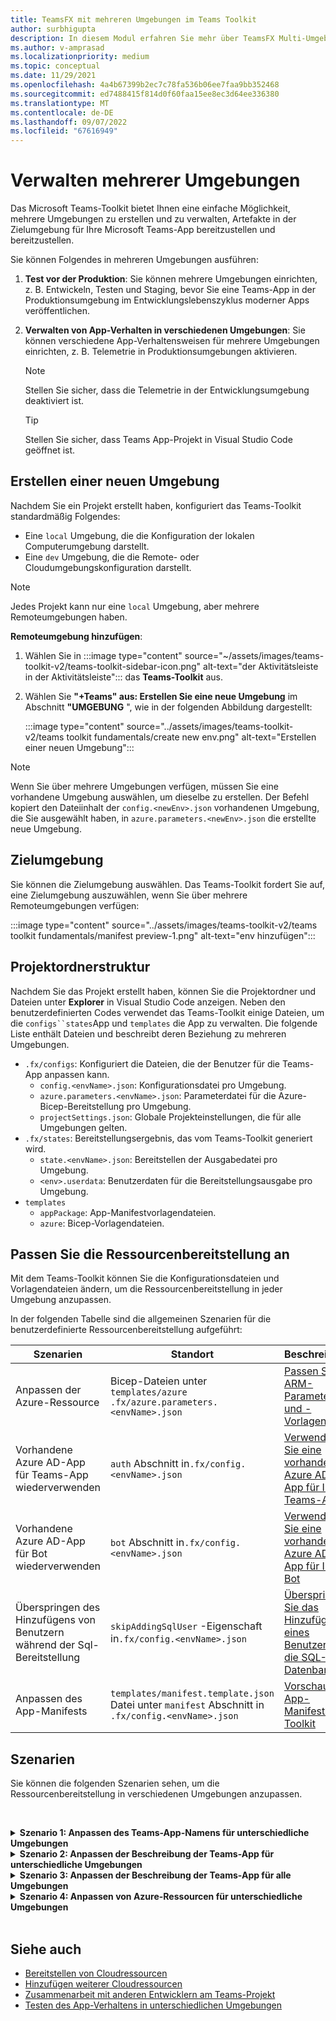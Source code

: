 ```yaml
---
title: TeamsFX mit mehreren Umgebungen im Teams Toolkit
author: surbhigupta
description: In diesem Modul erfahren Sie mehr über TeamsFX Multi-Umgebung, z. B. erstellen Sie eine neue Umgebung, wählen Sie die Zielumgebung und vieles mehr
ms.author: v-amprasad
ms.localizationpriority: medium
ms.topic: conceptual
ms.date: 11/29/2021
ms.openlocfilehash: 4a4b67399b2ec7c78fa536b06ee7faa9bb352468
ms.sourcegitcommit: ed7488415f814d0f60faa15ee8ec3d64ee336380
ms.translationtype: MT
ms.contentlocale: de-DE
ms.lasthandoff: 09/07/2022
ms.locfileid: "67616949"
---
```

# <a name="manage-multiple-environments"></a>Verwalten mehrerer Umgebungen

 Das Microsoft Teams-Toolkit bietet Ihnen eine einfache Möglichkeit, mehrere Umgebungen zu erstellen und zu verwalten, Artefakte in der Zielumgebung für Ihre Microsoft Teams-App bereitzustellen und bereitzustellen.

 Sie können Folgendes in mehreren Umgebungen ausführen:

1. **Test vor der Produktion**: Sie können mehrere Umgebungen einrichten, z. B. Entwickeln, Testen und Staging, bevor Sie eine Teams-App in der Produktionsumgebung im Entwicklungslebenszyklus moderner Apps veröffentlichen.

2. **Verwalten von App-Verhalten in verschiedenen Umgebungen**: Sie können verschiedene App-Verhaltensweisen für mehrere Umgebungen einrichten, z. B. Telemetrie in Produktionsumgebungen aktivieren.

   > [!NOTE]
   > Stellen Sie sicher, dass die Telemetrie in der Entwicklungsumgebung deaktiviert ist.

   > [!TIP]
   > Stellen Sie sicher, dass Teams App-Projekt in Visual Studio Code geöffnet ist.

## <a name="create-new-environment"></a>Erstellen einer neuen Umgebung

Nachdem Sie ein Projekt erstellt haben, konfiguriert das Teams-Toolkit standardmäßig Folgendes:

* Eine `local` Umgebung, die die Konfiguration der lokalen Computerumgebung darstellt.
* Eine `dev` Umgebung, die die Remote- oder Cloudumgebungskonfiguration darstellt.

> [!NOTE]
> Jedes Projekt kann nur eine `local` Umgebung, aber mehrere Remoteumgebungen haben.

**Remoteumgebung hinzufügen**:

1. Wählen Sie in :::image type="content" source="~/assets/images/teams-toolkit-v2/teams-toolkit-sidebar-icon.png" alt-text="der Aktivitätsleiste in der Aktivitätsleiste"::: das **Teams-Toolkit** aus.
2. Wählen Sie **"+Teams" aus: Erstellen Sie eine neue Umgebung** im Abschnitt **"UMGEBUNG** ", wie in der folgenden Abbildung dargestellt:

   :::image type="content" source="../assets/images/teams-toolkit-v2/teams toolkit fundamentals/create new env.png" alt-text="Erstellen einer neuen Umgebung":::

> [!Note]
> Wenn Sie über mehrere Umgebungen verfügen, müssen Sie eine vorhandene Umgebung auswählen, um dieselbe zu erstellen. Der Befehl kopiert den Dateiinhalt der `config.<newEnv>.json` vorhandenen Umgebung, die Sie ausgewählt haben, in `azure.parameters.<newEnv>.json` die erstellte neue Umgebung.

## <a name="target-environment"></a>Zielumgebung

Sie können die Zielumgebung auswählen. Das Teams-Toolkit fordert Sie auf, eine Zielumgebung auszuwählen, wenn Sie über mehrere Remoteumgebungen verfügen:

:::image type="content" source="../assets/images/teams-toolkit-v2/teams toolkit fundamentals/manifest preview-1.png" alt-text="env hinzufügen":::

## <a name="project-folder-structure"></a>Projektordnerstruktur

Nachdem Sie das Projekt erstellt haben, können Sie die Projektordner und Dateien unter **Explorer** in Visual Studio Code anzeigen. Neben den benutzerdefinierten Codes verwendet das Teams-Toolkit einige Dateien, um die `configs``states`App und `templates` die App zu verwalten. Die folgende Liste enthält Dateien und beschreibt deren Beziehung zu mehreren Umgebungen.

* `.fx/configs`: Konfiguriert die Dateien, die der Benutzer für die Teams-App anpassen kann.
  * `config.<envName>.json`: Konfigurationsdatei pro Umgebung.
  * `azure.parameters.<envName>.json`: Parameterdatei für die Azure-Bicep-Bereitstellung pro Umgebung.
  * `projectSettings.json`: Globale Projekteinstellungen, die für alle Umgebungen gelten.
* `.fx/states`: Bereitstellungsergebnis, das vom Teams-Toolkit generiert wird.
  * `state.<envName>.json`: Bereitstellen der Ausgabedatei pro Umgebung.
  * `<env>.userdata`: Benutzerdaten für die Bereitstellungsausgabe pro Umgebung.
* `templates`
  * `appPackage`: App-Manifestvorlagendateien.
  * `azure`: Bicep-Vorlagendateien.

## <a name="customize-resource-provision"></a>Passen Sie die Ressourcenbereitstellung an

Mit dem Teams-Toolkit können Sie die Konfigurationsdateien und Vorlagendateien ändern, um die Ressourcenbereitstellung in jeder Umgebung anzupassen.

In der folgenden Tabelle sind die allgemeinen Szenarien für die benutzerdefinierte Ressourcenbereitstellung aufgeführt:

| Szenarien | Standort| Beschreibung |
| --- | --- | --- |
| Anpassen der Azure-Ressource |Bicep-Dateien unter `templates/azure` `.fx/azure.parameters.<envName>.json` | [Passen Sie ARM-Parameter und -Vorlagen an](provision.md#customize-arm-template-files) |
| Vorhandene Azure AD-App für Teams-App wiederverwenden | `auth` Abschnitt in`.fx/config.<envName>.json`|  [Verwenden Sie eine vorhandene Azure AD-App für Ihre Teams-App](provision.md#use-an-existing-azure-ad-app-for-your-teams-app) |
| Vorhandene Azure AD-App für Bot wiederverwenden |`bot` Abschnitt in`.fx/config.<envName>.json`| [Verwenden Sie eine vorhandene Azure AD-App für Ihren Bot](provision.md#use-an-existing-azure-ad-app-for-your-bot) |
| Überspringen des Hinzufügens von Benutzern während der Sql-Bereitstellung |`skipAddingSqlUser` -Eigenschaft in`.fx/config.<envName>.json`| [Überspringen Sie das Hinzufügen eines Benutzers für die SQL-Datenbank](provision.md#skip-adding-user-for-sql-database) |
| Anpassen des App-Manifests |`templates/manifest.template.json` Datei unter `manifest` Abschnitt in `.fx/config.<envName>.json`| [Vorschau des App-Manifests im Toolkit](TeamsFx-preview-and-customize-app-manifest.md)|

## <a name="scenarios"></a>Szenarien

Sie können die folgenden Szenarien sehen, um die Ressourcenbereitstellung in verschiedenen Umgebungen anzupassen.
<br>

<br><details>
<summary><b>Szenario 1: Anpassen des Teams-App-Namens für unterschiedliche Umgebungen </b></summary>

Sie können den Namen `myapp(dev)` der Teams-App für die Standardumgebung `dev` und `myapp(staging)` für die Stagingumgebung `staging`festlegen.

Schritte für die Anpassung:

1. Öffnen Sie die Konfigurationsdatei `.fx/configs/config.dev.json`.
2. Aktualisieren Sie die Eigenschaft von **`manifest`** > **`appName`** > **short** auf **`myapp(dev)`**.

  Die Aktualisierungen `.fx/configs/config.dev.json` sind:

  ```json
  {
      "$schema": "https://aka.ms/teamsfx-env-config-schema",
      "description": "You can customize the TeamsFx config for different environments.   Visit https://aka.ms/teamsfx-env-config to learn more about this.",
      "manifest": {
          "appName": {
              "short": "myapp(dev)"
              ...
          }
      }
      ...
  }
  ```

3. Sie können eine neue Umgebung erstellen und sie `staging` benennen, wenn sie nicht vorhanden ist.
4. Öffnen Sie die Konfigurationsdatei `.fx/configs/config.staging.json`.
5. Aktualisieren Sie dieselbe Eigenschaft `myapp(staging)`.
6. Jetzt können Sie den Bereitstellungsbefehl `dev` für und `staging` die Umgebung ausführen, um den App-Namen in Remoteumgebungen zu aktualisieren. Informationen zum Ausführen des Bereitstellungsbefehls mit dem Teams-Toolkit finden Sie [unter "Bereitstellung"](provision.md#provision-using-teams-toolkit).

</details>

<details>
<summary><b>Szenario 2: Anpassen der Beschreibung der Teams-App für unterschiedliche Umgebungen</b></summary>

Sie können verschiedene Teams-App-Beschreibungen für die verschiedenen Umgebungen festlegen:

* Für die Standardumgebung `dev`lautet `my app description for dev`die Beschreibung .
* Für die Stagingumgebung `staging`lautet `my app description for staging`die Beschreibung .

Schritte für die Anpassung:

1. Öffnen Sie die Konfigurationsdatei `.fx/configs/config.dev.json`.
2. Fügen Sie eine neue Eigenschaft mit dem **`manifest`** > **`short`** > **`description`** Wert **`my app description for dev`** hinzu.

  Die Aktualisierungen `.fx/configs/config.dev.json` sind:

  ```json
  {
      "$schema": "https://aka.ms/teamsfx-env-config-schema",
      "description": "You can customize the TeamsFx config for different environments.   Visit https://aka.ms/teamsfx-env-config to learn more about this.",
      "manifest": {
          ...
          "description": {
              "short": "`my app description for dev"
              ...
          }
      }
      ...
  }
  ```

3. Erstellen Sie eine neue Umgebung, und nennen Sie sie `staging` , wenn sie nicht vorhanden ist.
4. Öffnen Sie die Konfigurationsdatei `.fx/configs/config.staging.json`.
5. Fügen Sie dieselbe Eigenschaft zu `my app description for staging`hinzu.
6. Öffnen Sie die Manifestvorlage `templates/appPackage/manifest.template.json`der Teams-App.
7. Aktualisieren Sie die Eigenschaft **`description`** > **`short`** so, dass die **variable** verwendet wird, die in der Konfiguration von Dateien mit Schnurrbartsyntax **`{{config.manifest.description.short}}`** definiert ist.
  
  Die Aktualisierungen `manifest.template.json` sind:

  ```json
  {
    "$schema": "https://developer.microsoft.com/en-us/json-schemas/teams/v1.11/MicrosoftTeams.schema.json",
    "manifestVersion": "1.11",
    "version": "1.0.0",
    ...
    "description": {
      "short": "{{config.manifest.description.short}}", 
      ...
    },
    ...
  }
  ```

8. Sie können jetzt den Bereitstellungsbefehl für `dev` und `staging` die Umgebung ausführen, um den App-Namen in Remoteumgebungen zu aktualisieren.

</details>

<details>
<summary><b>Szenario 3: Anpassen der Beschreibung der Teams-App für alle Umgebungen</b></summary>

Sie können die Beschreibung der Teams-App `my app description` für alle Umgebungen festlegen.

Da die Manifestvorlage der Teams-App in allen Umgebungen freigegeben ist, können wir den darin angegebenen Beschreibungswert für unser Ziel aktualisieren:

1. Öffnen Sie die Manifestvorlage `templates/appPackage/manifest.template.json`der Teams-App.
2. Aktualisieren Sie die Eigenschaft **`description`** > **`short`** mit hartcodierter Zeichenfolge.**`my app description`**
  
  Die Aktualisierungen `manifest.template.json` sind:

  ```json
  {
    "$schema": "https://developer.microsoft.com/en-us/json-schemas/teams/v1.11/MicrosoftTeams.schema.json",
    "manifestVersion": "1.11",
    "version": "1.0.0",
    ...
    "description": {
      "short": "my app description",
      ...
    },
    ...
  }

  ```

3. Sie können jetzt den Bereitstellungsbefehl für **alle** Umgebungen ausführen, um den App-Namen in Remoteumgebungen zu aktualisieren.

</details>

<details>
<br><summary><b>Szenario 4: Anpassen von Azure-Ressourcen für unterschiedliche Umgebungen</b></summary>

Sie können Azure-Ressourcen für jede Umgebung anpassen, z. B. die Umgebung entsprechend fx/configs/azure.parameters bearbeiten. {env}.json-Datei, um den Namen der Azure-Funktion anzugeben.

Weitere Informationen zu Bicep-Vorlagen- und Parameterdateien finden Sie [unter Bereitstellen von Cloudressourcen](provision.md).
</details>
</br>

## <a name="see-also"></a>Siehe auch

* [Bereitstellen von Cloudressourcen](provision.md)
* [Hinzufügen weiterer Cloudressourcen](add-resource.md)
* [Zusammenarbeit mit anderen Entwicklern am Teams-Projekt](TeamsFx-collaboration.md)
* [Testen des App-Verhaltens in unterschiedlichen Umgebungen](test-app-behavior.md)
